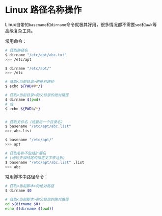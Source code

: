 # Linux 路径名称操作
Linux自带的`basename`和`dirname`命令就极其好用，很多情况都不需要`sed`和`awk`等高级复杂工具。

常用命令：
```sh
# 获取路径名
$ dirname "/etc/apt/abc.txt"
>>> /etc/apt

$ dirname "/etc/apt/"
>>> /etc

# 获取<当前目录>的绝对路径
$ echo ${PWD##*/}

# 获取<当前目录>的父目录的绝对路径
$ dirname $(pwd)
# 或
$ echo ${PWD%/*}


# 获取文件名（或最后一个目录名）
$ basename "/etc/apt/abc.list"
>>> abc.list

$ basename "/etc/apt/"
>>> apt

# 获取名称不包括扩展名
# (通过去掉结尾的指定文字来达到)
$ basename "/etc/apt/abc.list" .list
>>> abc
```


常用脚本中路径命令：
```sh
# 获取<当前脚本>的绝对路径
$ dirname $0

# 获取<当前脚本>的父目录的绝对路径
cd $(dirname $0)
echo $(dirname $(pwd))
```